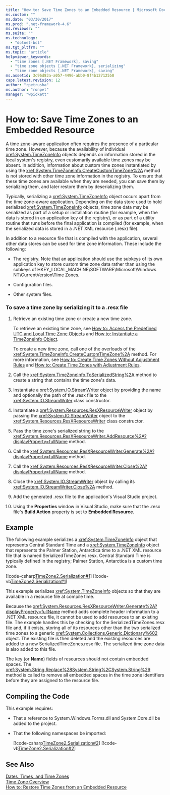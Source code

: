 ```yaml
---
title: "How to: Save Time Zones to an Embedded Resource | Microsoft Docs"
ms.custom: ""
ms.date: "03/30/2017"
ms.prod: ".net-framework-4.6"
ms.reviewer: ""
ms.suite: ""
ms.technology: 
  - "dotnet-bcl"
ms.tgt_pltfrm: ""
ms.topic: "article"
helpviewer_keywords: 
  - "time zones [.NET Framework], saving"
  - "time zone objects [.NET Framework], serializing"
  - "time zone objects [.NET Framework], saving"
ms.assetid: 3c96d83a-a057-4496-abb0-8f4b12712558
caps.latest.revision: 12
author: "rpetrusha"
ms.author: "ronpet"
manager: "wpickett"
---
```

# How to: Save Time Zones to an Embedded Resource
A time zone-aware application often requires the presence of a particular time zone. However, because the availability of individual <xref:System.TimeZoneInfo> objects depends on information stored in the local system's registry, even customarily available time zones may be absent. In addition, information about custom time zones instantiated by using the <xref:System.TimeZoneInfo.CreateCustomTimeZone%2A> method is not stored with other time zone information in the registry. To ensure that these time zones are available when they are needed, you can save them by serializing them, and later restore them by deserializing them.  
  
 Typically, serializing a <xref:System.TimeZoneInfo> object occurs apart from the time zone-aware application. Depending on the data store used to hold serialized <xref:System.TimeZoneInfo> objects, time zone data may be serialized as part of a setup or installation routine (for example, when the data is stored in an application key of the registry), or as part of a utility routine that runs before the final application is compiled (for example, when the serialized data is stored in a .NET XML resource (.resx) file).  
  
 In addition to a resource file that is compiled with the application, several other data stores can be used for time zone information. These include the following:  
  
-   The registry. Note that an application should use the subkeys of its own application key to store custom time zone data rather than using the subkeys of HKEY_LOCAL_MACHINE\SOFTWARE\Microsoft\Windows NT\CurrentVersion\Time Zones.  
  
-   Configuration files.  
  
-   Other system files.  
  
### To save a time zone by serializing it to a .resx file  
  
1.  Retrieve an existing time zone or create a new time zone.  
  
     To retrieve an existing time zone, see [How to: Access the Predefined UTC and Local Time Zone Objects](../../../docs/standard/datetime/how-to-access-the-predefined-utc-and-local-time-zone-objects.md) and [How to: Instantiate a TimeZoneInfo Object](../../../docs/standard/datetime/how-to-instantiate-a-timezoneinfo-object.md).  
  
     To create a new time zone, call one of the overloads of the <xref:System.TimeZoneInfo.CreateCustomTimeZone%2A> method. For more information, see [How to: Create Time Zones Without Adjustment Rules](../../../docs/standard/datetime/how-to-create-time-zones-without-adjustment-rules.md) and [How to: Create Time Zones with Adjustment Rules](../../../docs/standard/datetime/how-to-create-time-zones-with-adjustment-rules.md).  
  
2.  Call the <xref:System.TimeZoneInfo.ToSerializedString%2A> method to create a string that contains the time zone's data.  
  
3.  Instantiate a <xref:System.IO.StreamWriter> object by providing the name and optionally the path of the .resx file to the <xref:System.IO.StreamWriter> class constructor.  
  
4.  Instantiate a <xref:System.Resources.ResXResourceWriter> object by passing the <xref:System.IO.StreamWriter> object to the <xref:System.Resources.ResXResourceWriter> class constructor.  
  
5.  Pass the time zone's serialized string to the <xref:System.Resources.ResXResourceWriter.AddResource%2A?displayProperty=fullName> method.  
  
6.  Call the <xref:System.Resources.ResXResourceWriter.Generate%2A?displayProperty=fullName> method.  
  
7.  Call the <xref:System.Resources.ResXResourceWriter.Close%2A?displayProperty=fullName> method.  
  
8.  Close the <xref:System.IO.StreamWriter> object by calling its <xref:System.IO.StreamWriter.Close%2A> method.  
  
9. Add the generated .resx file to the application's Visual Studio project.  
  
10. Using the **Properties** window in Visual Studio, make sure that the .resx file's **Build Action** property is set to **Embedded Resource**.  
  
## Example  
 The following example serializes a <xref:System.TimeZoneInfo> object that represents Central Standard Time and a <xref:System.TimeZoneInfo> object that represents the Palmer Station, Antarctica time to a .NET XML resource file that is named SerializedTimeZones.resx. Central Standard Time is typically defined in the registry; Palmer Station, Antarctica is a custom time zone.  
  
 [!code-csharp[TimeZone2.Serialization#1](../../../samples/snippets/csharp/VS_Snippets_CLR/TimeZone2.Serialization/cs/SerializeTimeZoneData.cs#1)]
 [!code-vb[TimeZone2.Serialization#1](../../../samples/snippets/visualbasic/VS_Snippets_CLR/TimeZone2.Serialization/vb/SerializeTimeZoneData.vb#1)]  
  
 This example serializes <xref:System.TimeZoneInfo> objects so that they are available in a resource file at compile time.  
  
 Because the <xref:System.Resources.ResXResourceWriter.Generate%2A?displayProperty=fullName> method adds complete header information to a .NET XML resource file, it cannot be used to add resources to an existing file. The example handles this by checking for the SerializedTimeZones.resx file and, if it exists, storing all of its resources other than the two serialized time zones to a generic <xref:System.Collections.Generic.Dictionary%602> object. The existing file is then deleted and the existing resources are added to a new SerializedTimeZones.resx file. The serialized time zone data is also added to this file.  
  
 The key (or **Name**) fields of resources should not contain embedded spaces. The <xref:System.String.Replace%28System.String%2CSystem.String%29> method is called to remove all embedded spaces in the time zone identifiers before they are assigned to the resource file.  
  
## Compiling the Code  
 This example requires:  
  
-   That a reference to System.Windows.Forms.dll and System.Core.dll be added to the project.  
  
-   That the following namespaces be imported:  
  
     [!code-csharp[TimeZone2.Serialization#2](../../../samples/snippets/csharp/VS_Snippets_CLR/TimeZone2.Serialization/cs/SerializeTimeZoneData.cs#2)]
     [!code-vb[TimeZone2.Serialization#2](../../../samples/snippets/visualbasic/VS_Snippets_CLR/TimeZone2.Serialization/vb/SerializeTimeZoneData.vb#2)]  
  
## See Also  
 [Dates, Times, and Time Zones](../../../docs/standard/datetime/dates-times-and-time-zones.md)   
 [Time Zone Overview](../../../docs/standard/datetime/time-zone-overview.md)   
 [How to: Restore Time Zones from an Embedded Resource](../../../docs/standard/datetime/how-to-restore-time-zones-from-an-embedded-resource.md)
